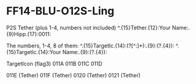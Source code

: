 # FF14-BLU-O12S-Ling

P2S
Tether (plus 1-4, numbers not included)
^.{15}Tether.{12}:Your Name:.{9}Hipp.{17}:0011:

The numbers, 1-4, 8 of them:
^.{15}TargetIc.{14}:(?<playername>[^:]*):.{9}:(?<flag3>.{4}):
^.{15}TargetIc.{14}:Your Name:.{9}:(?<flag3>.{4}):


TargetIcon (flag3)
011A
011B
011C
011D

011E (Tether)
011F (Tether)
0120 (Tether)
0121 (Tether)
